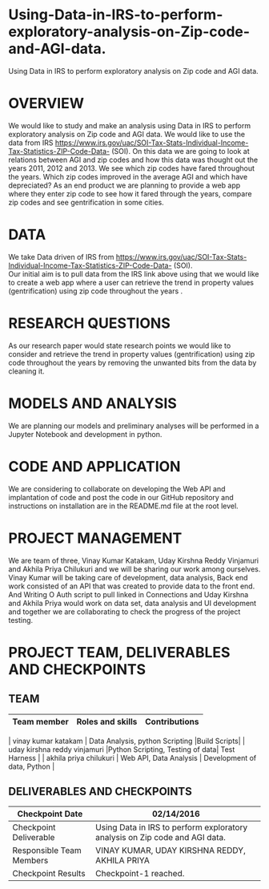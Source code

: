 # Using-Data-in-IRS-to-perform-exploratory-analysis-on-Zip-code-and-AGI-data.
Using Data in IRS to perform exploratory analysis on Zip code and AGI data.
#  OVERVIEW
We would like to study and make an analysis using Data in IRS to perform exploratory analysis on Zip code and AGI data.  We would like to use the data from IRS https://www.irs.gov/uac/SOI-Tax-Stats-Individual-Income-Tax-Statistics-ZIP-Code-Data- (SOI). On this data we are going to look at relations between AGI and zip codes and how this data was thought out the years 2011, 2012 and 2013. We see which zip codes have fared throughout the years. Which zip codes improved in the average AGI and which have depreciated? As an end product we are planning to provide a web app where they enter zip code to see how it fared through the years, compare zip codes and see gentrification in some cities.  
# DATA
We take Data driven of IRS from https://www.irs.gov/uac/SOI-Tax-Stats-Individual-Income-Tax-Statistics-ZIP-Code-Data- (SOI).  
Our initial aim is to pull data from the IRS link above using that we would like to create a web app where a user can retrieve the trend in property values (gentrification) using zip code throughout the years . 
# RESEARCH QUESTIONS 
As our research paper would state research points we would like to consider and retrieve the trend in property values (gentrification) using zip code throughout the years by removing the unwanted bits from the data by cleaning it. 
# MODELS AND ANALYSIS 
We are planning our models and preliminary analyses will be performed in a Jupyter Notebook and development in python. 
  
# CODE AND APPLICATION 
We are considering to collaborate on developing the Web API and implantation of code and post the code in our GitHub repository and instructions on installation are in the README.md file at the root level. 
# PROJECT MANAGEMENT 
We are team of three, Vinay Kumar Katakam, Uday Kirshna Reddy Vinjamuri and Akhila Priya Chilukuri and we will be sharing our work among ourselves. Vinay Kumar will be taking care of development, data analysis, Back end work consisted of an API that was created to provide data to the front end. And Writing O Auth script to pull linked in Connections and Uday Kirshna and Akhila Priya would work on data set, data analysis and UI development and together we are collaborating to check the progress of the project testing.  
 
# PROJECT TEAM, DELIVERABLES AND CHECKPOINTS 
## TEAM
| Team member | Roles and skills | Contributions |
|-------------|------------------|---------------------------------------------|

| vinay kumar katakam | Data Analysis, python Scripting |Build Scripts|
| uday kirshna reddy vinjamuri |Python Scripting, Testing of data| Test Harness |
| akhila priya chilukuri | Web API, Data Analysis | Development of data, Python |

 
 

## DELIVERABLES AND CHECKPOINTS
|Checkpoint Date|	02/14/2016|
|---------------|-----------------------------------------------------------------------------------|
|Checkpoint Deliverable|	Using Data in IRS to perform exploratory analysis on Zip code and AGI data.|
|Responsible Team Members|	VINAY KUMAR, UDAY KIRSHNA REDDY, AKHILA PRIYA|
|Checkpoint Results|	Checkpoint-1 reached.|



